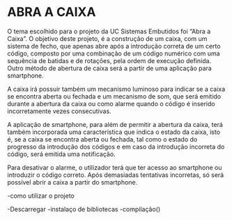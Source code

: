 # ABRA A CAIXA
O tema escolhido para o projeto da UC Sistemas Embutidos foi “Abra a Caixa”. O objetivo deste projeto, é a construção de um caixa, com um sistema de fecho, que apenas abre após a introdução correta de um certo código, composto por uma combinação de um código numérico com uma sequência de batidas e de rotações, pela ordem de execução definida.  Outro método de abertura de caixa será a partir de uma aplicação para smartphone.

A caixa irá possuir também um mecanismo luminoso para indicar se a caixa se encontra aberta ou fechada e um mecanismo de som, que será emitido durante a abertura da caixa ou como alarme quando o código é inserido incorretamente vezes consecutivas.

A aplicação de smartphone, para além de permitir a abertura da caixa, terá também incorporada uma característica que indica o estado da caixa, isto é, se a caixa se encontra aberta ou fechada, tal como o estado do progresso da introdução dos códigos e em caso da introdução incorreta do código, será emitida uma notificação. 

Para desativar o alarme, o utilizador terá que ter acesso ao smartphone ou introduzir o código correto. Após demasiadas tentativas incorretas, só será possível abrir a caixa a partir do smartphone.


-como utilizar o projeto 
  
-Descarregar 
-instalaço de bibliotecas 
-compilação()
